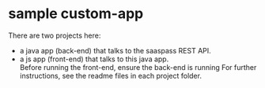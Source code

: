 sample custom-app
=================

There are two projects here:  
- a java app (back-end) that talks to the saaspass REST API.   
- a js app (front-end) that talks to this java app.  
Before running the front-end, ensure the back-end is running
For further instructions, see the readme files in each project folder.
